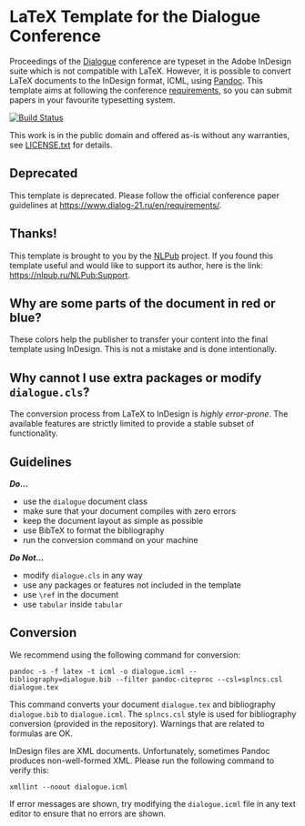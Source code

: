 # LaTeX Template for the Dialogue Conference

Proceedings of the [Dialogue](http://www.dialog-21.ru/en/) conference are typeset in the Adobe InDesign suite which is not compatible with LaTeX. However, it is possible to convert LaTeX documents to the InDesign format, ICML, using [Pandoc](https://pandoc.org). This template aims at following the conference [requirements](http://www.dialog-21.ru/en/guidelines/), so you can submit papers in your favourite typesetting system.

[![Build Status](https://github.com/nlpub/dialogue-latex/workflows/Build/badge.svg?branch=master)](https://github.com/nlpub/dialogue-latex/actions?query=workflow%3ABuild)

This work is in the public domain and offered as-is without any warranties, see [LICENSE.txt](LICENSE.txt) for details.

## Deprecated

This template is deprecated. Please follow the official conference paper guidelines at <https://www.dialog-21.ru/en/requirements/>.

## Thanks!

This template is brought to you by the [NLPub](https://nlpub.ru/) project. If you found this template useful and would like to support its author, here is the link: <https://nlpub.ru/NLPub:Support>.

## Why are some parts of the document in red or blue?

These colors help the publisher to transfer your content into the final template using InDesign. This is not a mistake and is done intentionally.

## Why cannot I use extra packages or modify `dialogue.cls`?

The conversion process from LaTeX to InDesign is *highly error-prone*. The available features are strictly limited to provide a stable subset of functionality.

## Guidelines

***Do...***

* use the `dialogue` document class
* make sure that your document compiles with zero errors
* keep the document layout as simple as possible
* use BibTeX to format the bibliography
* run the conversion command on your machine

***Do Not...***

* modify `dialogue.cls` in any way
* use any packages or features not included in the template
* use `\ref` in the document
* use `tabular` inside `tabular`

## Conversion

We recommend using the following command for conversion:

```shell
pandoc -s -f latex -t icml -o dialogue.icml --bibliography=dialogue.bib --filter pandoc-citeproc --csl=splncs.csl dialogue.tex
```

This command converts your document `dialogue.tex` and bibliography `dialogue.bib` to `dialogue.icml`. The `splncs.csl` style is used for bibliography conversion (provided in the repository). Warnings that are related to formulas are OK.

InDesign files are XML documents. Unfortunately, sometimes Pandoc produces non-well-formed XML. Please run the following command to verify this:

```shell
xmllint --noout dialogue.icml
```

If error messages are shown, try modifying the `dialogue.icml` file in any text editor to ensure that no errors are shown.
